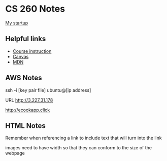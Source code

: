 # CS 260 Notes

[My startup](https://simon.cs260.click)

## Helpful links

- [Course instruction](https://github.com/webprogramming260)
- [Canvas](https://byu.instructure.com)
- [MDN](https://developer.mozilla.org)

## AWS Notes

 ssh -i [key pair file] ubuntu@[ip address]

 URL
 http://3.227.31.178

 http://ecookapp.click

## HTML Notes

Remember when referencing a link to include text that will turn into the link

images need to have width so that they can conform to the size of the webpage
